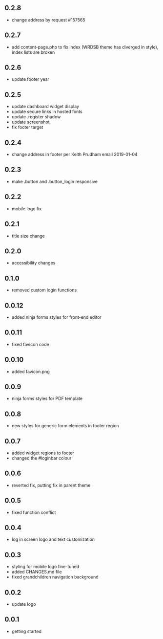 ## 0.2.8
+ change address by request #157565

## 0.2.7
+ add content-page.php to fix index (WRDSB theme has diverged in style), index lists are broken

## 0.2.6
+ update footer year

## 0.2.5
+ update dashboard widget display
+ update secure links in hosted fonts
+ update .register shadow
+ update screenshot
+ fix footer target

## 0.2.4
+ change address in footer per Keith Prudham email 2019-01-04

## 0.2.3
+ make .button and .button_login responsive

## 0.2.2
+ mobile logo fix

## 0.2.1
+ title size change

## 0.2.0
+ accessibility changes

## 0.1.0
+ removed custom login functions

## 0.0.12
+ added ninja forms styles for front-end editor

## 0.0.11
+ fixed favicon code

## 0.0.10
+ added favicon.png

## 0.0.9
+ ninja forms styles for PDF template

## 0.0.8
+ new styles for generic form elements in footer region

## 0.0.7
+ added widget regions to footer
+ changed the #loginbar colour

## 0.0.6
+ reverted fix, putting fix in parent theme

## 0.0.5
+ fixed function conflict

## 0.0.4
+ log in screen logo and text customization

## 0.0.3
+ styling for mobile logo fine-tuned
+ added CHANGES.md file
+ fixed grandchildren navigation background

## 0.0.2
+ update logo

## 0.0.1
+ getting started
